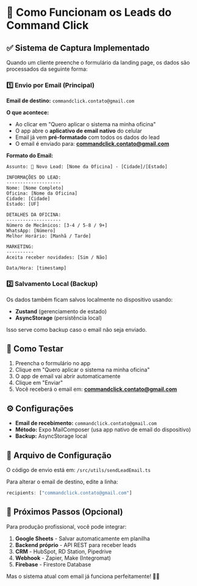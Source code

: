 # 📧 Como Funcionam os Leads do Command Click

## ✅ Sistema de Captura Implementado

Quando um cliente preenche o formulário da landing page, os dados são processados da seguinte forma:

### 1️⃣ Envio por Email (Principal)

**Email de destino:** `commandclick.contato@gmail.com`

**O que acontece:**
- Ao clicar em "Quero aplicar o sistema na minha oficina"
- O app abre o **aplicativo de email nativo** do celular
- Email já vem **pré-formatado** com todos os dados do lead
- O email é enviado para: **commandclick.contato@gmail.com**

**Formato do Email:**
```
Assunto: 🎯 Novo Lead: [Nome da Oficina] - [Cidade]/[Estado]

INFORMAÇÕES DO LEAD:
--------------------
Nome: [Nome Completo]
Oficina: [Nome da Oficina]
Cidade: [Cidade]
Estado: [UF]

DETALHES DA OFICINA:
--------------------
Número de Mecânicos: [3-4 / 5-8 / 9+]
WhatsApp: [Número]
Melhor Horário: [Manhã / Tarde]

MARKETING:
----------
Aceita receber novidades: [Sim / Não]

Data/Hora: [timestamp]
```

### 2️⃣ Salvamento Local (Backup)

Os dados também ficam salvos localmente no dispositivo usando:
- **Zustand** (gerenciamento de estado)
- **AsyncStorage** (persistência local)

Isso serve como backup caso o email não seja enviado.

## 📱 Como Testar

1. Preencha o formulário no app
2. Clique em "Quero aplicar o sistema na minha oficina"
3. O app de email vai abrir automaticamente
4. Clique em "Enviar"
5. Você receberá o email em: **commandclick.contato@gmail.com**

## ⚙️ Configurações

- **Email de recebimento:** `commandclick.contato@gmail.com`
- **Método:** Expo MailComposer (usa app nativo de email do dispositivo)
- **Backup:** AsyncStorage local

## 🔧 Arquivo de Configuração

O código de envio está em:
`/src/utils/sendLeadEmail.ts`

Para alterar o email de destino, edite a linha:
```typescript
recipients: ["commandclick.contato@gmail.com"]
```

## 🚀 Próximos Passos (Opcional)

Para produção profissional, você pode integrar:

1. **Google Sheets** - Salvar automaticamente em planilha
2. **Backend próprio** - API REST para receber leads
3. **CRM** - HubSpot, RD Station, Pipedrive
4. **Webhook** - Zapier, Make (Integromat)
5. **Firebase** - Firestore Database

Mas o sistema atual com email já funciona perfeitamente! 📧✅
